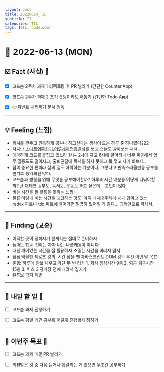 ```yaml
---
layout: post
title: 20220614_TIL
subtitle: TIL
categories: TIL
tags: [TIL, codesoom]
---
```




# 📆 2022-06-13 (MON)


## ☑️ Fact (사실) 📑
- [x] 코드숨 2주차 과제 1 리팩토링 후 PR 날리기 (간단한 Counter App)
- [x] 코드숨 2주차 과제 2 초기 셋팅이라도 해놓기 (간단한 Todo App)
- [x] [👉이벤트 처리하기](https://ko.reactjs.org/docs/handling-events.html) 문서 정독


***


## 💡 Feeling (느낌)

- 회사를 관두고 진득하게 공부나 하고싶다는 생각이 드는 하루 중 하나였다222
- 하지만 [스타트업혹한기,어떻게하면좋을까](https://www.youtube.com/watch?v=19EJxpwZdZw&t=15s)를 보고 오늘도 참아보는 저녁...
- 애매하게 코드를 붙잡고 있느라 1시~ 2시에 자고 6시에 일어려니 너무 피곤해서 업무 집중도도 떨어지고, 출퇴근길에 독서를 하지 못하고 목 꺾고 자기 바쁘다..
- 잠이 중요한 편이라 삶의 질도 하락하는 기분이나, 그렇다고 만족스러울만큼 공부를 한다고 생각되진 않다.
- 코드숨과 병행을 위해 무엇을 공부해야할까? 하루의 시간 배분을 어떻게 나눠야할까? 난 재테크 공부도, 독서도, 운동도 하고 싶은데... 고민이 많다.
- 비는 시간을 잘 활용을 못하는 느낌!
- 물론 이렇게 비는 시간을 고민하는 것도, 아직 과제 2주차라 내가 겁먹고 있는 redux 파트나 tdd 파트에 들어가면 말끔히 없어질 거 같다... 과제만으로 벅차서.


***



## 🎯 Finding (교훈)

- 이직할 곳이 정해지기 전까지는 절대로 존버하자
- 늦어도 12시 전에는 자자 나는 나폴레옹이 아니다
- 대신 깨어있는 시간을 잘 활용하자 소중한 시간을 버리지 말자
- 점심 먹을땐 제로초 강의, 시간 남을 땐 자바스크립트 DOM 강의 우선 이번 달 목표!
- 운동: 하루에 만보 채우고 계단 두 번 타기 1. 회사 점심시간 9층 2. 퇴근 퇴근시간 15층 3. 버스 3 정거장 전에 내려서 집가기
- 유튜브 금지 제발


***



## 🎯 내일 할 일 🎯
- [ ] 코드숨 과제 진행하기
- [ ] 코드숨 평일 기간 공부를 어떻게 진행할지 정하기


***



## 🏁 이번주 목표 🏁
- [ ] 코드숨 과제 매일 PR 날리기
- [ ] 리뷰받은 것 중 처음 듣거나 헷갈리는 게 있으면 무조건 공부하기



